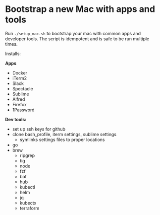 # Bootstrap a new Mac with apps and tools

Run `./setup_mac.sh` to bootstrap your mac with common apps and developer tools. The script is idempotent and is safe to be run multiple times.

Installs:

**Apps**
- Docker
- iTerm2
- Slack
- Spectacle
- Sublime
- Alfred
- Firefox
- 1Password


**Dev tools:**
- set up ssh keys for github
- clone bash_profile, iterm settings, sublime settings
  - symlinks settings files to proper locations
- go
- brew
  - ripgrep
  - tig
  - node
  - fzf
  - bat
  - hub
  - kubectl
  - helm
  - jq
  - kubectx
  - terraform
